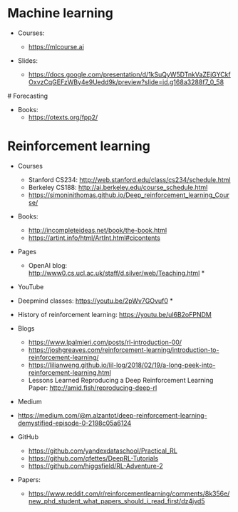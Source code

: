 # Machine learning
* Courses:
	* https://mlcourse.ai

* Slides:
  * https://docs.google.com/presentation/d/1kSuQyW5DTnkVaZEjGYCkfOxvzCqGEFzWBy4e9Uedd9k/preview?slide=id.g168a3288f7_0_58


# Forecasting
* Books:
  * https://otexts.org/fpp2/


# Reinforcement learning
* Courses
  * Stanford CS234: http://web.stanford.edu/class/cs234/schedule.html
  * Berkeley CS188: http://ai.berkeley.edu/course_schedule.html
  * https://simoninithomas.github.io/Deep_reinforcement_learning_Course/

* Books:
  * http://incompleteideas.net/book/the-book.html
  * https://artint.info/html/ArtInt.html#cicontents

* Pages
  * OpenAI blog: http://www0.cs.ucl.ac.uk/staff/d.silver/web/Teaching.html *

* YouTube
 * Deepmind classes: https://youtu.be/2pWv7GOvuf0 *
 * History of reinforcement learning: https://youtu.be/ul6B2oFPNDM

* Blogs
  * https://www.lpalmieri.com/posts/rl-introduction-00/
  * https://joshgreaves.com/reinforcement-learning/introduction-to-reinforcement-learning/
  * https://lilianweng.github.io/lil-log/2018/02/19/a-long-peek-into-reinforcement-learning.html
  * Lessons Learned Reproducing a Deep Reinforcement Learning Paper: http://amid.fish/reproducing-deep-rl


* Medium
 * https://medium.com/@m.alzantot/deep-reinforcement-learning-demystified-episode-0-2198c05a6124


* GitHub
  * https://github.com/yandexdataschool/Practical_RL
  * https://github.com/qfettes/DeepRL-Tutorials
  * https://github.com/higgsfield/RL-Adventure-2

* Papers:
  * https://www.reddit.com/r/reinforcementlearning/comments/8k356e/new_phd_student_what_papers_should_i_read_first/dz4jvd5


